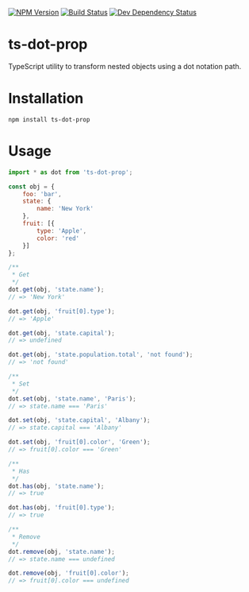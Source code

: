[![NPM Version](https://badge.fury.io/js/ts-dot-prop.svg)](https://badge.fury.io/js/ts-dot-prop)
[![Build Status](https://travis-ci.org/justinlettau/ts-dot-prop.svg?branch=master)](https://travis-ci.org/justinlettau/ts-dot-prop)
[![Dev Dependency Status](https://david-dm.org/justinlettau/ts-dot-prop/dev-status.svg)](https://david-dm.org/justinlettau/ts-dot-prop?type=dev)

# ts-dot-prop
TypeScript utility to transform nested objects using a dot notation path.

# Installation
```
npm install ts-dot-prop
```

# Usage
```js
import * as dot from 'ts-dot-prop';

const obj = {
    foo: 'bar',
    state: {
        name: 'New York'
    },
    fruit: [{
        type: 'Apple',
        color: 'red'
    }]
};

/**
 * Get
 */
dot.get(obj, 'state.name');
// => 'New York'

dot.get(obj, 'fruit[0].type');
// => 'Apple'

dot.get(obj, 'state.capital');
// => undefined

dot.get(obj, 'state.population.total', 'not found');
// => 'not found'

/**
 * Set
 */
dot.set(obj, 'state.name', 'Paris');
// => state.name === 'Paris'

dot.set(obj, 'state.capital', 'Albany');
// => state.capital === 'Albany'

dot.set(obj, 'fruit[0].color', 'Green');
// => fruit[0].color === 'Green'

/**
 * Has
 */
dot.has(obj, 'state.name');
// => true

dot.has(obj, 'fruit[0].type');
// => true

/**
 * Remove
 */
dot.remove(obj, 'state.name');
// => state.name === undefined

dot.remove(obj, 'fruit[0].color');
// => fruit[0].color === undefined

```
